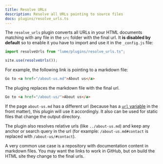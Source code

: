 ```yaml
---
title: Resolve URLs
description: Resolve all URLs pointing to source files
docs: plugins/resolve_urls.ts
---
```


The `resolve_urls` plugin converts all URLs in your HTML documents matching with
any file in the `src` folder with the final url. It **is disabled by default**
so to enable it you have to import and use it in the `_config.js` file:

```js
import resolveUrls from "lume/plugins/resolve_urls.ts";

site.use(resolveUrls());
```

For example, the following link is pointing to a markdown file:

```html
Go to <a href="/about-us.md">About us</a>
```

The pluging replaces the markdown file with the final url.

```html
Go to <a href="/about-us/">About us</a>
```

If the page `about-us.md` has a different url (because has a
[`url` variable](../creating-pages/urls.md#the-url-variable) in the front
matter), this plugin will use it accordingly. It also can be used for static
files that change the output directory.

The plugin also resolves relative urls (like `../about-us.md`) and keep any
anchor or search query in the url (for example: `/about-us.md#contact` is
replaced with `/about-us/#contact`).

A very common use case is a repository with documentation content in markdown
files. You may want the links to work in GitHub, but on build the HTML site they
change to the final urls.
